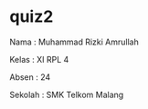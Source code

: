 # quiz2

Nama  : Muhammad Rizki Amrullah

Kelas : XI RPL 4

Absen : 24

Sekolah : SMK Telkom Malang
